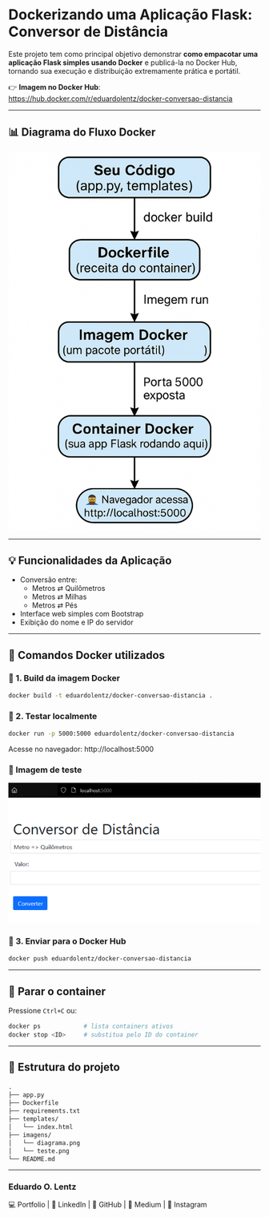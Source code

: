 # Dockerizando uma Aplicação Flask: Conversor de Distância

Este projeto tem como principal objetivo demonstrar **como empacotar uma aplicação Flask simples usando Docker** e publicá-la no Docker Hub, tornando sua execução e distribuição extremamente prática e portátil.

👉 **Imagem no Docker Hub**:  
https://hub.docker.com/r/eduardolentz/docker-conversao-distancia

---

## 📊 Diagrama do Fluxo Docker

![Fluxo Docker](https://github.com/eduardolentz/docker-conversao-distancia/raw/main/imagens/diagrama.png)

---

## 💡 Funcionalidades da Aplicação

- Conversão entre:
  - Metros ⇄ Quilômetros
  - Metros ⇄ Milhas
  - Metros ⇄ Pés
- Interface web simples com Bootstrap
- Exibição do nome e IP do servidor

---

## 🐳 Comandos Docker utilizados

### 🔧 1. Build da imagem Docker

```bash
docker build -t eduardolentz/docker-conversao-distancia .
```

### 🧪 2. Testar localmente

```bash
docker run -p 5000:5000 eduardolentz/docker-conversao-distancia
```

Acesse no navegador: http://localhost:5000

### 🧪 Imagem de teste

![Teste da aplicação](https://github.com/eduardolentz/docker-conversao-distancia/raw/main/imagens/teste.png)


### 🚀 3. Enviar para o Docker Hub

```bash
docker push eduardolentz/docker-conversao-distancia
```

---

## 🛑 Parar o container

Pressione `Ctrl+C` ou:

```bash
docker ps            # lista containers ativos
docker stop <ID>     # substitua pelo ID do container
```

---

## 📁 Estrutura do projeto

```
.
├── app.py
├── Dockerfile
├── requirements.txt
├── templates/
│   └── index.html
├── imagens/
│   └── diagrama.png
│   └── teste.png
└── README.md
```

---
### Eduardo O. Lentz
💻 Portfolio | 🔗 LinkedIn | 📂 GitHub | 📝 Medium | 📸 Instagram
